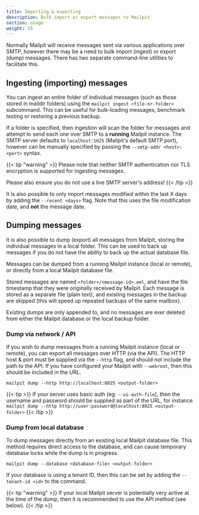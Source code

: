 ```yaml
---
title: Importing & exporting
description: Bulk import or export messages to Mailpit
section: usage
weight: 15
---
```


Normally Mailpit will receive messages sent via various applications over SMTP, however there may be a need to bulk import (ingest) or export (dump) messages.
There has two separate command-line utilities to facilitate this.


## Ingesting (importing) messages

You can ingest an entire folder of individual messages (such as those stored in maildir folders) using the `mailpit ingest <file-or-folder>` subcommand. 
This can be useful for bulk-loading messages, benchmark testing or restoring a previous backup.

If a folder is specified, then ingestion will scan the folder for messages and attempt to send each one over SMTP to a **running** Mailpit instance. 
The SMTP server defaults to `localhost:1025` (Mailpit's default SMTP port), however can be manually specified by passing the `--smtp-addr <host>:<port>` syntax.

{{< tip "warning" >}}
Please note that neither SMTP authentication nor TLS encryption is supported for ingesting messages.

Please also ensure you do not use a live SMTP server's address!
{{< /tip >}}

It is also possible to only import messages modified within the last X days by adding the `--recent <days>` flag. 
Note that this uses the file modification date, and **not** the message date.


## Dumping messages

It is also possible to dump (export) all messages from Mailpit, storing the individual messages in a local folder. This can be used to back up messages
if you do not have the ability to back up the actual database file.

Messages can be dumped from a running Mailpit instance (local or remote), or directly from a local Mailpit database file.

Stored messages are named `<folder>/<message-id>.eml`, and have the file timestamp that they were originally received by Mailpit. 
Each message is stored as a separate file (plain text), and existing messages in the backup are skipped (this will speed up repeated backups of the same mailbox).

Existing dumps are only appended to, and no messages are ever deleted from either the Mailpit database or the local backup folder.


### Dump via network / API

If you wish to dump messages from a running Mailpit instance (local or remote), you can export all messages over HTTP (via the API). 
The HTTP host & port must be supplied via the `--http` flag, and should not include the path to the API. If you have configured your
Mailpit with `--webroot`, then this should be included in the URL.

```shell
mailpit dump --http http://localhost:8025 <output-folder>
```

{{< tip >}}
If your server uses basic auth (eg: `--ui-auth-file`), then the username and password should be supplied as part of the URL, for instance
`mailpit dump --http http://user:password@localhost:8025 <output-folder>`
{{< /tip >}}


### Dump from local database

To dump messages directly from an existing local Mailpit database file. This method requires direct access to the database, 
and can cause temporary database locks while the dump is in progress.

```shell
mailpit dump --database <database-file> <output-folder>
```

If your database is using a tenant ID, then this can be set by adding the `--tenant-id <id>` to the command.

{{< tip "warning" >}}
If your local Mailpit server is potentially very active at the time of the dump, then it is recommended to use the API method (see below).
{{< /tip >}}
